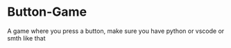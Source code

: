 # Button-Game
A game where you press a button, make sure you have python or vscode or smth like that
